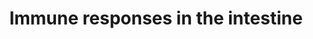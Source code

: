 ---
annotations:
- id: PW:0000234
  parent: regulatory pathway
  type: Pathway Ontology
  value: innate immune response pathway
- id: PW:0000819
  parent: signaling pathway
  type: Pathway Ontology
  value: signaling pathway in the innate immune response
- id: PW:0000818
  parent: signaling pathway
  type: Pathway Ontology
  value: signaling pathway pertinent to immunity
- id: CL:0002563
  parent: animal cell
  type: Cell Type Ontology
  value: intestinal epithelial cell
- id: PW:0000198
  parent: signaling pathway
  type: Pathway Ontology
  value: p38 MAPK signaling pathway
authors:
- Kyook
description: '"Cell- and non-cell-autonomous regulation of immune responses in the
  intestine. The IIS pathway (blue letters and arrows) is regulated primarily by the
  insulin peptide released from the neurones. In the intestine, activity of IIS determines
  the subcellular localization of DAF-16. Whether ELT-2 and ETS-4 cooperate with DAF-16
  to regulate gene transcription remains to be determined. A separate G-protein signalling
  pathway modulates the activity of the p38 MAPK (black letters and arrows) module
  through a series of enzymes that include phospholipases, which determines the level
  of diacylglycerol (DAG), and protein kinase C (TPA-1) and protein kinase D (DFK-2).
  ATF-7 is the transcription factor that mediates p38 MAPK signalling but how it is
  co-ordinated with other transcription to orchestrated immune gene expression remains
  unclear. ZIP-2 appears to regulate immunity independently of p38 MAPK signalling.
  With the exception of FSHR-1, which functions in parallel to p38 MAPK signalling,
  the G-protein-coupled receptors that engage Goa and Gqa signalling to affect immune
  function are currently unknown."'
last-edited: 2017-02-03
organisms:
- Caenorhabditis elegans
redirect_from:
- /index.php/Pathway:WP2923
- /instance/WP2923
revision: null
schema-jsonld:
- '@context': https://schema.org/
  '@id': https://wikipathways.github.io/pathways/WP2923.html
  '@type': Dataset
  creator:
    '@type': Organization
    name: WikiPathways
  description: '"Cell- and non-cell-autonomous regulation of immune responses in the
    intestine. The IIS pathway (blue letters and arrows) is regulated primarily by
    the insulin peptide released from the neurones. In the intestine, activity of
    IIS determines the subcellular localization of DAF-16. Whether ELT-2 and ETS-4
    cooperate with DAF-16 to regulate gene transcription remains to be determined.
    A separate G-protein signalling pathway modulates the activity of the p38 MAPK
    (black letters and arrows) module through a series of enzymes that include phospholipases,
    which determines the level of diacylglycerol (DAG), and protein kinase C (TPA-1)
    and protein kinase D (DFK-2). ATF-7 is the transcription factor that mediates
    p38 MAPK signalling but how it is co-ordinated with other transcription to orchestrated
    immune gene expression remains unclear. ZIP-2 appears to regulate immunity independently
    of p38 MAPK signalling. With the exception of FSHR-1, which functions in parallel
    to p38 MAPK signalling, the G-protein-coupled receptors that engage Goa and Gqa
    signalling to affect immune function are currently unknown."'
  keywords:
  - AKT-1
  - AKT-2
  - ATF-7
  - DAF-16
  - DKF-2
  - ELT-2
  - NSY-1
  - PMK-1
  - Pathway
  - SEK-1
  - SGK-1
  - TIR-1
  - TPA-1
  - ZIP-2
  - p38 MAPK
  license: CC0
  name: Immune responses in the intestine
seo: CreativeWork
title: Immune responses in the intestine
wpid: WP2923
---